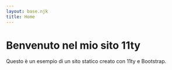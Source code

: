 ```yaml
---
layout: base.njk
title: Home
---
```


# Benvenuto nel mio sito 11ty

Questo è un esempio di un sito statico creato con 11ty e Bootstrap.